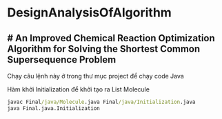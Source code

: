 # DesignAnalysisOfAlgorithm
## # An Improved Chemical Reaction Optimization Algorithm for Solving the Shortest Common Supersequence Problem


Chạy câu lệnh này ở trong thư mục project để chạy code Java


Hàm khởi Initialization để khởi tạo ra List Molecule
```cmd
javac Final/java/Molecule.java Final/java/Initialization.java
java Final.java.Initialization

```
